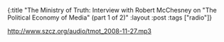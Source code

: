 {:title "The Ministry of Truth: Interview with Robert McChesney on \"The Political Economy of Media\" (part 1 of 2)"
:layout :post
:tags  ["radio"]}

<http://www.szcz.org/audio/tmot_2008-11-27.mp3>

